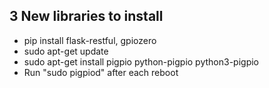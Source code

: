 ## 3 New libraries to install
* pip install flask-restful, gpiozero
* sudo apt-get update
* sudo apt-get install pigpio python-pigpio python3-pigpio
* Run "sudo pigpiod" after each reboot
